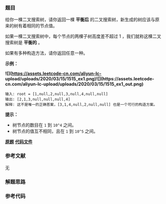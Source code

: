 ### 题目
给你一棵二叉搜索树，请你返回一棵  **平衡后**  的二叉搜索树，新生成的树应该与原来的树有着相同的节点值。

如果一棵二叉搜索树中，每个节点的两棵子树高度差不超过 1 ，我们就称这棵二叉搜索树是  **平衡的** 。

如果有多种构造方法，请你返回任意一种。



**示例：**

**![](https://assets.leetcode-cn.com/aliyun-lc-
upload/uploads/2020/03/15/1515_ex1.png)![](https://assets.leetcode-
cn.com/aliyun-lc-upload/uploads/2020/03/15/1515_ex1_out.png)**

    
    
    输入: root = [1,null,2,null,3,null,4,null,null]
    输出: [2,1,3,null,null,null,4]
    解释: 这不是唯一的正确答案，[3,1,4,null,2,null,null] 也是一个可行的构造方案。
    



**提示：**

  * 树节点的数目在 `1` 到 `10^4` 之间。
  * 树节点的值互不相同，且在 `1` 到 `10^5` 之间。

 **[原题](https://leetcode-cn.com/problems/balance-a-binary-search-tree/)**    **[代码文件]()**


### 参考文献
无

### 解题思路




### 参考代码

```go


```




